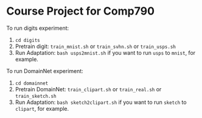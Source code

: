 # Course Project for Comp790

To run digits experiment:

1. ``` cd digits ```
2. Pretrain digit: ``` train_mnist.sh ``` or ``` train_svhn.sh ``` or ``` train_usps.sh ```
3. Run Adaptation: ``` bash usps2mnist.sh ``` if you want to run ```usps``` to ```mnist```, for example.

To run DomainNet experiment:

1. ``` cd domainnet ```
2. Pretrain DomainNet: ``` train_clipart.sh ``` or ``` train_real.sh ``` or ``` train_sketch.sh ```
3. Run Adaptation: ``` bash sketch2clipart.sh ``` if you want to run ```sketch``` to ```clipart```, for example.
